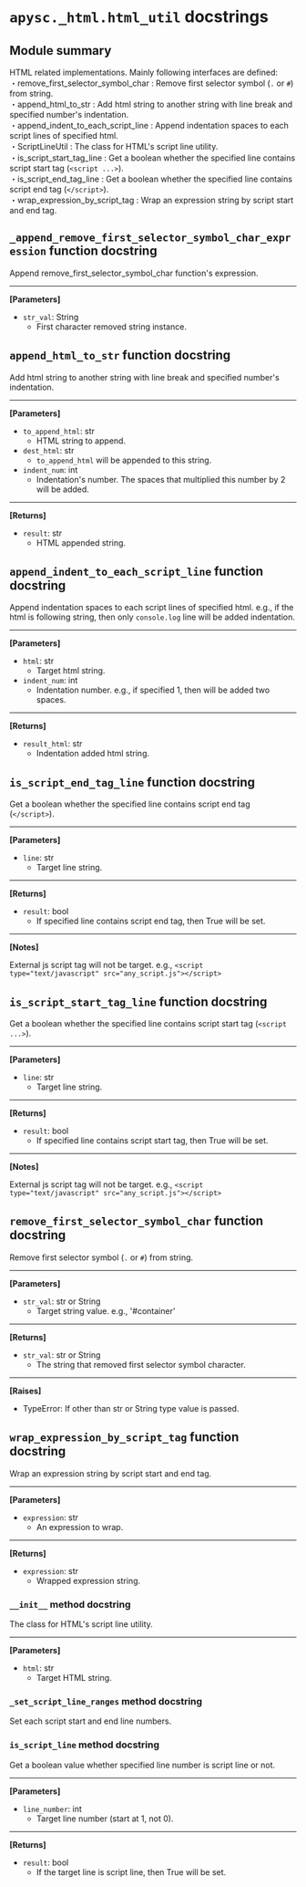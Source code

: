 # `apysc._html.html_util` docstrings

## Module summary

HTML related implementations. Mainly following interfaces are defined: <br>・remove_first_selector_symbol_char : Remove first selector symbol (`.` or `#`) from string. <br>・append_html_to_str : Add html string to another string with line break and specified number's indentation. <br>・append_indent_to_each_script_line : Append indentation spaces to each script lines of specified html. <br>・ScriptLineUtil : The class for HTML's script line utility. <br>・is_script_start_tag_line : Get a boolean whether the specified line contains script start tag (`<script ...>`). <br>・is_script_end_tag_line : Get a boolean whether the specified line contains script end tag (`</script>`). <br>・wrap_expression_by_script_tag : Wrap an expression string by script start and end tag.

## `_append_remove_first_selector_symbol_char_expression` function docstring

Append remove_first_selector_symbol_char function's expression.<hr>

**[Parameters]**

- `str_val`: String
  - First character removed string instance.

## `append_html_to_str` function docstring

Add html string to another string with line break and specified number's indentation.<hr>

**[Parameters]**

- `to_append_html`: str
  - HTML string to append.
- `dest_html`: str
  - `to_append_html` will be appended to this string.
- `indent_num`: int
  - Indentation's number. The spaces that multiplied this number by 2 will be added.

<hr>

**[Returns]**

- `result`: str
  - HTML appended string.

## `append_indent_to_each_script_line` function docstring

Append indentation spaces to each script lines of specified html. e.g., if the html is following string, then only `console.log` line will be added indentation. <html> <script type="text/javascript"> console.log('Hello!'); </script> </html><hr>

**[Parameters]**

- `html`: str
  - Target html string.
- `indent_num`: int
  - Indentation number. e.g., if specified 1, then will be added two spaces.

<hr>

**[Returns]**

- `result_html`: str
  - Indentation added html string.

## `is_script_end_tag_line` function docstring

Get a boolean whether the specified line contains script end tag (`</script>`).<hr>

**[Parameters]**

- `line`: str
  - Target line string.

<hr>

**[Returns]**

- `result`: bool
  - If specified line contains script end tag, then True will be set.

<hr>

**[Notes]**

External js script tag will not be target. e.g., `<script type="text/javascript" src="any_script.js"></script>`

## `is_script_start_tag_line` function docstring

Get a boolean whether the specified line contains script start tag (`<script ...>`).<hr>

**[Parameters]**

- `line`: str
  - Target line string.

<hr>

**[Returns]**

- `result`: bool
  - If specified line contains script start tag, then True will be set.

<hr>

**[Notes]**

External js script tag will not be target. e.g., `<script type="text/javascript" src="any_script.js"></script>`

## `remove_first_selector_symbol_char` function docstring

Remove first selector symbol (`.` or `#`) from string.<hr>

**[Parameters]**

- `str_val`: str or String
  - Target string value. e.g., '#container'

<hr>

**[Returns]**

- `str_val`: str or String
  - The string that removed first selector symbol character.

<hr>

**[Raises]**

- TypeError: If other than str or String type value is passed.

## `wrap_expression_by_script_tag` function docstring

Wrap an expression string by script start and end tag.<hr>

**[Parameters]**

- `expression`: str
  - An expression to wrap.

<hr>

**[Returns]**

- `expression`: str
  - Wrapped expression string.

### `__init__` method docstring

The class for HTML's script line utility.<hr>

**[Parameters]**

- `html`: str
  - Target HTML string.

### `_set_script_line_ranges` method docstring

Set each script start and end line numbers.

### `is_script_line` method docstring

Get a boolean value whether specified line number is script line or not.<hr>

**[Parameters]**

- `line_number`: int
  - Target line number (start at 1, not 0).

<hr>

**[Returns]**

- `result`: bool
  - If the target line is script line, then True will be set.